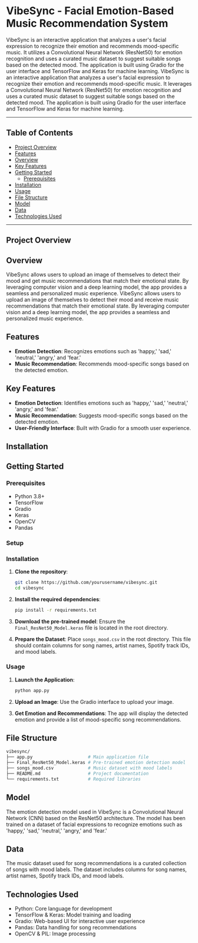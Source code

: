 # VibeSync - Facial Emotion-Based Music Recommendation System

VibeSync is an interactive application that analyzes a user's facial expression to recognize their emotion and recommends mood-specific music. It utilizes a Convolutional Neural Network (ResNet50) for emotion recognition and uses a curated music dataset to suggest suitable songs based on the detected mood. The application is built using Gradio for the user interface and TensorFlow and Keras for machine learning.
VibeSync is an interactive application that analyzes a user's facial expression to recognize their emotion and recommends mood-specific music. It leverages a Convolutional Neural Network (ResNet50) for emotion recognition and uses a curated music dataset to suggest suitable songs based on the detected mood. The application is built using Gradio for the user interface and TensorFlow and Keras for machine learning.

---

## Table of Contents
- [Project Overview](#project-overview)
- [Features](#features)
- [Overview](#overview)
- [Key Features](#key-features)
- [Getting Started](#getting-started)
  - [Prerequisites](#prerequisites)
- [Installation](#installation)
- [Usage](#usage)
- [File Structure](#file-structure)
- [Model](#model)
- [Data](#data)
- [Technologies Used](#technologies-used)
---

## Project Overview
## Overview

VibeSync allows users to upload an image of themselves to detect their mood and get music recommendations that match their emotional state. By leveraging computer vision and a deep learning model, the app provides a seamless and personalized music experience.
VibeSync allows users to upload an image of themselves to detect their mood and receive music recommendations that match their emotional state. By leveraging computer vision and a deep learning model, the app provides a seamless and personalized music experience.

## Features
- **Emotion Detection**: Recognizes emotions such as 'happy,' 'sad,' 'neutral,' 'angry,' and 'fear.'
- **Music Recommendation**: Recommends mood-specific songs based on the detected emotion.
## Key Features
- **Emotion Detection**: Identifies emotions such as 'happy,' 'sad,' 'neutral,' 'angry,' and 'fear.'
- **Music Recommendation**: Suggests mood-specific songs based on the detected emotion.
- **User-Friendly Interface**: Built with Gradio for a smooth user experience.

## Installation

## Getting Started
### Prerequisites
- Python 3.8+
- TensorFlow
- Gradio
- Keras
- OpenCV
- Pandas

### Setup
### Installation
1. **Clone the repository**:
   ```bash
   git clone https://github.com/yourusername/vibesync.git
   cd vibesync

2. **Install the required dependencies**: 
   ```bash
   pip install -r requirements.txt

3. **Download the pre-trained model**: Ensure the `Final_ResNet50_Model.keras` file is located in the root directory.

4. **Prepare the Dataset**: Place `songs_mood.csv` in the root directory. This file should contain columns for song names, artist names, Spotify track IDs, and mood labels.


### Usage
1. **Launch the Application**:
   ```bash
   python app.py

2. **Upload an Image**: Use the Gradio interface to upload your image.

3. **Get Emotion and Recommendations**: The app will display the detected emotion and provide a list of mood-specific song recommendations.

## File Structure
```bash
vibesync/
├── app.py                     # Main application file
├── Final_ResNet50_Model.keras # Pre-trained emotion detection model
├── songs_mood.csv             # Music dataset with mood labels
├── README.md                  # Project documentation
└── requirements.txt           # Required libraries
```

## Model
The emotion detection model used in VibeSync is a Convolutional Neural Network (CNN) based on the ResNet50 architecture. The model has been trained on a dataset of facial expressions to recognize emotions such as 'happy,' 'sad,' 'neutral,' 'angry,' and 'fear.'

## Data
The music dataset used for song recommendations is a curated collection of songs with mood labels. The dataset includes columns for song names, artist names, Spotify track IDs, and mood labels.

## Technologies Used
- Python: Core language for development
- TensorFlow & Keras: Model training and loading
- Gradio: Web-based UI for interactive user experience
- Pandas: Data handling for song recommendations
- OpenCV & PIL: Image processing

